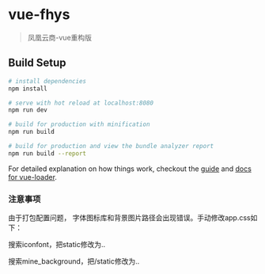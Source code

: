 # vue-fhys

> 凤凰云商-vue重构版

## Build Setup

``` bash
# install dependencies
npm install

# serve with hot reload at localhost:8080
npm run dev

# build for production with minification
npm run build

# build for production and view the bundle analyzer report
npm run build --report
```

For detailed explanation on how things work, checkout the [guide](http://vuejs-templates.github.io/webpack/) and [docs for vue-loader](http://vuejs.github.io/vue-loader).

### 注意事项

由于打包配置问题， 字体图标库和背景图片路径会出现错误。手动修改app.css如下：

搜索iconfont，把static修改为..

搜索mine_background，把/static修改为..